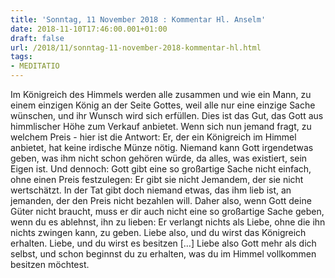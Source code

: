 ```yaml
---
title: 'Sonntag, 11 November 2018 : Kommentar Hl. Anselm'
date: 2018-11-10T17:46:00.001+01:00
draft: false
url: /2018/11/sonntag-11-november-2018-kommentar-hl.html
tags: 
- MEDITATIO
---
```


Im Königreich des Himmels werden alle zusammen und wie ein Mann, zu einem einzigen König an der Seite Gottes, weil alle nur eine einzige Sache wünschen, und ihr Wunsch wird sich erfüllen. Dies ist das Gut, das Gott aus himmlischer Höhe zum Verkauf anbietet. Wenn sich nun jemand fragt, zu welchem Preis - hier ist die Antwort: Er, der ein Königreich im Himmel anbietet, hat keine irdische Münze nötig. Niemand kann Gott irgendetwas geben, was ihm nicht schon gehören würde, da alles, was existiert, sein Eigen ist. Und dennoch: Gott gibt eine so großartige Sache nicht einfach, ohne einen Preis festzulegen: Er gibt sie nicht Jemandem, der sie nicht wertschätzt. In der Tat gibt doch niemand etwas, das ihm lieb ist, an jemanden, der den Preis nicht bezahlen will. Daher also, wenn Gott deine Güter nicht braucht, muss er dir auch nicht eine so großartige Sache geben, wenn du es ablehnst, ihn zu lieben: Er verlangt nichts als Liebe, ohne die ihn nichts zwingen kann, zu geben. Liebe also, und du wirst das Königreich erhalten. Liebe, und du wirst es besitzen \[…\] Liebe also Gott mehr als dich selbst, und schon beginnst du zu erhalten, was du im Himmel vollkommen besitzen möchtest.